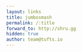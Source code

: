 ```yaml
---
layout: links
title: jumbosmash
permalink: /:title
forward_to: http://shru.gg
hidden: true
author: team@tufts.io
---
```

